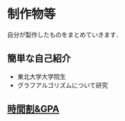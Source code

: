 # 制作物等

自分が製作したものをまとめていきます．

## 簡単な自己紹介
- 東北大学大学院生
- グラフアルゴリズムについて研究

## [時間割&GPA](/GradeandTimeTable)
